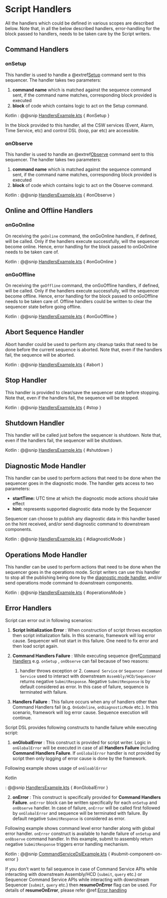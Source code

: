# Script Handlers

All the handlers which could be defined in various scopes are described below. 
Note that, in all the below described handlers, error-handling for the block passed to handlers, needs to be taken care by the
Script writers.

## Command Handlers

### onSetup

This handler is used to handle a @extref[Setup](csw:csw/params/commands/Setup.html) command sent to this sequencer.
The handler takes two parameters:

1. **command name** which is matched against the sequence command sent, if the command name matches, corresponding block provided
is executed
2. **block** of code which contains logic to act on the Setup command.

Kotlin
: @@snip [HandlersExample.kts](../../../../../../examples/src/main/kotlin/esw/ocs/scripts/examples/paradox/HandlersExample.kts) { #onSetup }

In the block provided to this handler, all the CSW services (Event, Alarm, Time Service, etc) and control DSL (loop, par etc) are accessible.


### onObserve

This handler is used to handle an @extref[Observe](csw:csw/params/commands/Observe.html) command sent to this sequencer.
The handler takes two parameters:

1. **command name** which is matched against the sequence command sent, if the command name matches, corresponding block provided
is executed
2. **block** of code which contains logic to act on the Observe command.

Kotlin
: @@snip [HandlersExample.kts](../../../../../../examples/src/main/kotlin/esw/ocs/scripts/examples/paradox/HandlersExample.kts) { #onObserve }


## Online and Offline Handlers

### onGoOnline

On receiving the `goOnline` command, the onGoOnline handlers, if defined, will be called. Only if the handlers execute successfully,
will the sequencer become online. Hence, error handling for the block passed to onGoOnline needs to be taken care of.

Kotlin
: @@snip [HandlersExample.kts](../../../../../../examples/src/main/kotlin/esw/ocs/scripts/examples/paradox/HandlersExample.kts) { #onGoOnline }


### onGoOffline

On receiving the `goOffline` command, the onGoOffline handlers, if defined, will be called. Only if the handlers execute successfully,
will the sequencer become offline. Hence, error handling for the block passed to onGoOffline needs to be taken care of.
Offline handlers could be written to clear the sequencer state before going offline.

Kotlin
: @@snip [HandlersExample.kts](../../../../../../examples/src/main/kotlin/esw/ocs/scripts/examples/paradox/HandlersExample.kts) { #onGoOffline }


## Abort Sequence Handler
Abort handler could be used to perform any cleanup tasks that need to be done before the current
sequence is aborted. Note that, even if the handlers fail, the sequence will be aborted.

Kotlin
: @@snip [HandlersExample.kts](../../../../../../examples/src/main/kotlin/esw/ocs/scripts/examples/paradox/HandlersExample.kts) { #abort }


## Stop Handler
This handler is provided to clear/save the sequencer state before stopping.
Note that, even if the handlers fail, the sequence will be stopped.

Kotlin
: @@snip [HandlersExample.kts](../../../../../../examples/src/main/kotlin/esw/ocs/scripts/examples/paradox/HandlersExample.kts) { #stop }

## Shutdown Handler
This handler will be called just before the sequencer is shutdown.
Note that, even if the handlers fail, the sequencer will be shutdown.

Kotlin
: @@snip [HandlersExample.kts](../../../../../../examples/src/main/kotlin/esw/ocs/scripts/examples/paradox/HandlersExample.kts) { #shutdown }

## Diagnostic Mode Handler
This handler can be used to perform actions that need to be done when the sequencer goes in the diagnostic mode.
The handler gets access to two parameters:

* **startTime:** UTC time at which the diagnostic mode actions should take effect
* **hint:** represents supported diagnostic data mode by the Sequencer

Sequencer can choose to publish any diagnostic data in this handler based on the hint received, and/or send diagnostic command to downstream components.

Kotlin
: @@snip [HandlersExample.kts](../../../../../../examples/src/main/kotlin/esw/ocs/scripts/examples/paradox/HandlersExample.kts) { #diagnosticMode }

## Operations Mode Handler
This handler can be used to perform actions that need to be done when the sequencer goes in the operations mode.
Script writers can use this handler to stop all the publishing being done by the [diagnostic mode handler](#diagnostic-mode-handler),
and/or send operations mode command to downstream components.

Kotlin
: @@snip [HandlersExample.kts](../../../../../../examples/src/main/kotlin/esw/ocs/scripts/examples/paradox/HandlersExample.kts) { #operationsMode }


## Error Handlers

Script can error out in following scenarios:

1. **Script Initialization Error** : When construction of script throws exception then script initialization fails. In this scenario,
framework will log error cause. Sequencer will not start in this failure. One need to fix error and then load script again.

2. **Command Handlers Failure** : While executing sequence @ref[Command Handlers](#command-handlers) e.g. `onSetup` , `onObserve` can fail because of two reasons: 
    1. handler throws exception or 2. `Command Service` or `Sequencer Command Service` used to interact with downstream `Assembly/HCD/Sequencer`
    returns negative `SubmitResponse`. Negative `SubmitResponse` is by default considered as error. In this case of failure, sequence is terminated
    with failure. 
    
3. **Handlers Failure** : This failure occurs when any of handlers other than Command Handlers fail (e.g. `OnGoOnline`, `onDiagnosticMode` etc.). In
this scenario, framework will log error cause. Sequence execution will continue.  

Script DSL provides following constructs to handle failure while executing script: 
1. **onGlobalError** : This construct is provided for script writer. Logic in `onGlobalError` will be executed in case of all **Handlers Failure** including
**Command Handlers Failure**. If `onGlobalError` handler is not provided by script then only logging of error cause is done by the framework.

Following example shows usage of `onGloablError`

Kotlin

: @@snip [HandlersExample.kts](../../../../../../examples/src/main/kotlin/esw/ocs/scripts/examples/paradox/HandlersExample.kts) { #onGlobalError }


2. **onError** : This construct is specifically provided for **Command Handlers Failure**. `onError` block can be written specifically for each `onSetup` and
`onObserve` handler. In case of failure, `onError` will be called first followed by `onGlobalError` and sequence will be terminated with failure. By default
negative `SubmitResponse` is considered as error.

Following example shows command level error handler along with global
error handler. `onError` construct is available to handle failure of `onSetup` and `onObserve` command handler. In this example, submit
to assembly return negative `SubmitResponse` triggers error handling mechanism. 

Kotlin
:   @@snip [CommandServiceDslExample.kts](../../../../../../examples/src/main/kotlin/esw/ocs/scripts/examples/paradox/CommandServiceDslExample.kts) { #submit-component-on-error }

If you don't want to fail sequence in case of Command Service APIs while interacting with downstream Assembly/HCD (`submit`, `query` etc.)
or Sequencer Command Service APIs while interacting with downstream Sequencer (`submit`, `query` etc.) then **resumeOnError** flag can be used. For details of
**resumeOnError**, please refer @ref:[Error handling](./services/command-service.md#error-handling) 
